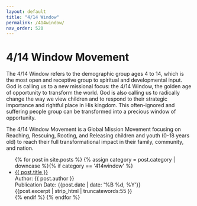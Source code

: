 ```yaml
---
layout: default
title: "4/14 Window"
permalink: /414window/
nav_order: 520
---
```

<h1 class="category-title">4/14 Window Movement</h1>

<p>The 4/14 Window refers to the demographic group ages 4 to 14, which is the most open and receptive group to spiritual and developmental input. God is calling us to a new missional focus: the 4/14 Window, the golden age of opportunity to transform the world. God is also calling us to radically change the way we view children and to respond to their strategic importance and rightful place in His kingdom. This often-ignored and suffering people group can be transformed into a precious window of opportunity.</p>
<p>The 4/14 Window Movement is a Global Mission Movement focusing on Reaching, Rescuing, Rooting, and Releasing children and youth (0-18 years old) to reach their full transformational impact in their family, community, and nation.</p>

<ul class="article-container">
  {% for post in site.posts %}
    {% assign category = post.category | downcase %}{% if category == '414window' %}
      <li class="article-list">
        <a href="{{ post.url | prepend: site.baseurl }}">{{ post.title }}</a><br>
        <div class="author">Author: {{ post.author }}</div>
        <div class="publication-date">Publication Date: <time datetime="{{post.date | date: '%F'}}">{{post.date | date: '%B %d, %Y'}}</time></div>
        <div class="excerpt">{{post.excerpt | strip_html | truncatewords:55 }}</div>
      </li>
    {% endif %}
  {% endfor %}
</ul>
